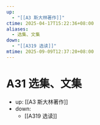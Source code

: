 ```yaml
---
up:
  - "[[A3 斯大林著作]]"
ctime: 2025-04-17T15:22:36+08:00
aliases:
  - 选集、文集
down:
  - "[[A319 选读]]"
mtime: 2025-09-09T12:37:20+08:00
---
```


# A31 选集、文集

- up: [[A3 斯大林著作]]
- down:
	- [[A319 选读]]
